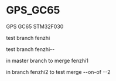 # GPS_GC65
GPS GC65 STM32F030

test branch fenzhi

test branch fenzhi--


in master branch to merge fenzhi1



in branch fenzhi2 to test merge --on-of  --2

